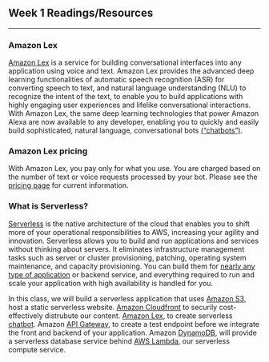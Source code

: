 ## Week 1 Readings/Resources

------

### **Amazon Lex**

[Amazon Lex](https://docs.aws.amazon.com/lex/latest/dg/what-is.html) is a service for building conversational interfaces into any application using voice and text. Amazon Lex provides the advanced deep learning functionalities of automatic speech recognition (ASR) for converting speech to text, and natural language understanding (NLU) to recognize the intent of the text, to enable you to build applications with highly engaging user experiences and lifelike conversational interactions. With Amazon Lex, the same deep learning technologies that power Amazon Alexa are now available to any developer, enabling you to quickly and easily build sophisticated, natural language, conversational bots [(“chatbots”)](https://aws.amazon.com/what-is-a-chatbot/).

### **Amazon Lex pricing**

With Amazon Lex, you pay only for what you use. You are charged based on the number of text or voice requests processed by your bot.  Please see the [pricing page](https://aws.amazon.com/lex/pricing/) for current information.

### **What is Serverless?**  

[Serverless](https://aws.amazon.com/serverless/) is the native architecture of the cloud that enables you to shift more of your operational responsibilities to AWS, increasing your agility and innovation. Serverless allows you to build and run applications and services without thinking about servers. It eliminates infrastructure management tasks such as server or cluster provisioning, patching, operating system maintenance, and capacity provisioning. You can build them for [nearly any type of application](https://aws.amazon.com/serverless/#Serverless_Application_Use_Cases) or backend service, and everything required to run and scale your application with high availability is handled for you.

In this class, we will build a serverless application that uses [Amazon S3](https://aws.amazon.com/S3/), host a static serverless website. [Amazon Cloudfront](https://aws.amazon.com/cloudfront/) to securily cost-effectively distrubute our content.  [Amazon Lex](https://aws.amazon.com/lex), to create serverless [chatbot](https://aws.amazon.com/what-is-a-chatbot/). Amazon [API Gateway](https://aws.amazon.com/api-gateway), to create a test endpoint before we integrate the front and backend of your application.  Amazon [DynamoDB](https://aws.amazon.com/dynamodb/), will provide a serverless database service behind [AWS Lambda](https://aws.amazon.com/lambda/), our serverless compute service.
